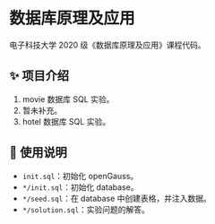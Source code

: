# 数据库原理及应用

电子科技大学 2020 级《数据库原理及应用》课程代码。

## ✨ 项目介绍

1. movie 数据库 SQL 实验。
2. 暂未补充。
3. hotel 数据库 SQL 实验。

## 🚀 使用说明

- `init.sql`：初始化 openGauss。
- `*/init.sql`：初始化 database。
- `*/seed.sql`：在 database 中创建表格，并注入数据。
- `*/solution.sql`：实验问题的解答。
